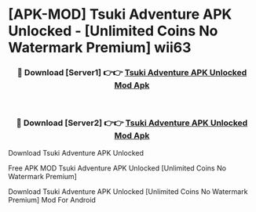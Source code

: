 # [APK-MOD] Tsuki Adventure APK Unlocked - [Unlimited Coins No Watermark Premium] wii63



<div align="center">
<h3>🔴 Download [Server1] 👉👉 <a href="https://momento.my/?title=Tsuki_Adventure_APK_Unlocked">Tsuki Adventure APK Unlocked Mod Apk</a></h3><br>

<h3>🔴 Download [Server2] 👉👉 <a href="https://momento.my/?title=Tsuki_Adventure_APK_Unlocked">Tsuki Adventure APK Unlocked Mod Apk</a></h3>
</div>



Download Tsuki Adventure APK Unlocked 

Free APK MOD Tsuki Adventure APK Unlocked [Unlimited Coins No Watermark Premium]

Download Tsuki Adventure APK Unlocked [Unlimited Coins No Watermark Premium] Mod For Android
